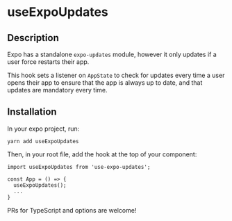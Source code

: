 # useExpoUpdates

## Description

Expo has a standalone `expo-updates` module, however it only updates if a user force restarts their app.

This hook sets a listener on `AppState` to check for updates every time a user opens their app to ensure that the app is always up to date, and that updates are mandatory every time.

## Installation

In your expo project, run:

```
yarn add useExpoUpdates
```

Then, in your root file, add the hook at the top of your component:

```
import useExpoUpdates from 'use-expo-updates';

const App = () => {
  useExpoUpdates();
  ...
}
```

PRs for TypeScript and options are welcome!
